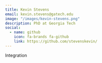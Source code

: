 ```yaml
---
title: Kevin Stevens
email: kevin.stevens@gatech.edu
image: "/images/kevin-stevens.png"
description: PhD at Georgia Tech
social:
  - name: github
    icon: fa-brands fa-github
    link: https://github.com/stevenskevin/
---
```


Integration
